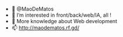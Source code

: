 - 👋 @MaoDeMatos
- 👀 I’m interested in front/back/web/IA, all !
- 💞️ More knowledge about Web development
- 📫 http://maodematos.rf.gd/
<!--- - 🌱 Currently learning Bootstrap --->

<!---
MaoDeMatos/MaoDeMatos is a ✨ special ✨ repository because its `README.md` (this file) appears on your GitHub profile.
You can click the Preview link to take a look at your changes.
--->
